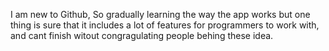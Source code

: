 I am new to Github, So gradually learning the way the app works but one thing is 
sure that it includes a lot of features for programmers to work with, and cant 
finish witout congragulating people behing these idea.


<!---
safwan027/safwan027 is a ✨ special ✨ repository because its `README.md` (this file) appears on your GitHub profile.
You can click the Preview link to take a look at your changes.
--->
